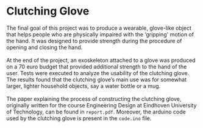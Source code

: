 # Clutching Glove
The final goal of this project was to produce a wearable, glove-like object that helps people who are physically impaired with the ‘gripping' motion of the hand. It was designed to provide strength during the procedure of opening and closing the hand. <br >
<br >
At the end of the project, an exoskeleton attached to a glove was produced on a 70 euro budget that provided additional strength to the hand of the user. Tests were executed to analyze the usability of the clutching glove. The results found that the clutching glove’s main use was for somewhat larger, lighter household
objects, say a water bottle or a mug. <br >
<br >
The paper explaining the process of constructing the clutching glove, originally written for the course Engineering Design at Eindhoven University of Technology, can be found in `report.pdf`. Moreover, the arduino code used by the clutching glove is present in the `code.ino` file.
